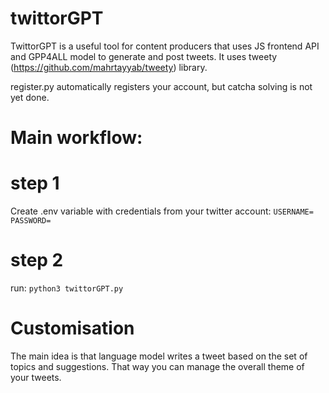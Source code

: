 # twittorGPT
TwittorGPT is a useful tool for content producers that uses JS frontend API and GPP4ALL model to generate and post tweets. It uses tweety (https://github.com/mahrtayyab/tweety) library.

register.py automatically registers your account, but catcha solving is not yet done.

# Main workflow:

# step 1
Create .env variable with credentials from your twitter account:
``
USERNAME=
PASSWORD=
``

# step 2
run: ``python3 twittorGPT.py``

# Customisation
The main idea is that language model writes a tweet based on the set of topics and suggestions. That way you can manage the overall theme of your tweets.
